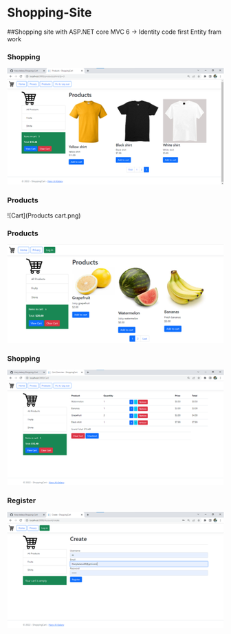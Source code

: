 # Shopping-Site
##Shopping site with ASP.NET core MVC 6 → 
Identity
code first
Entity fram work




### Shopping
![Shopping](Shopping.png)

### Products
![Cart](Products cart.png)


### Products
![products](products.png)

### Shopping
![Shopping](mShopping.png)


### Register
![Login](Register.png)



